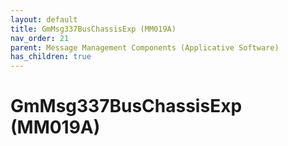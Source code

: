```yaml
---
layout: default
title: GmMsg337BusChassisExp (MM019A)
nav_order: 21
parent: Message Management Components (Applicative Software)
has_children: true
---
```

# GmMsg337BusChassisExp (MM019A)
